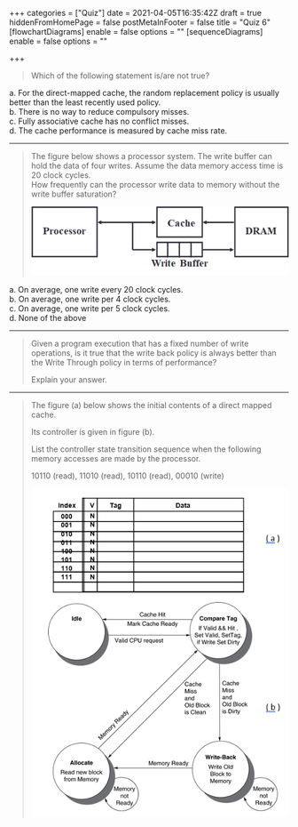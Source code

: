 +++
categories = ["Quiz"]
date = 2021-04-05T16:35:42Z
draft = true
hiddenFromHomePage = false
postMetaInFooter = false
title = "Quiz 6"
[flowchartDiagrams]
enable = false
options = ""
[sequenceDiagrams]
enable = false
options = ""

+++
> Which of the following statement is/are not true?

a. For the direct-mapped cache, the random replacement policy is usually better than the least recently used policy.  
b. There is no way to reduce compulsory misses.  
c. Fully associative cache has no conflict misses.  
d. The cache performance is measured by cache miss rate.

***

> The figure below shows a processor system. The write buffer can hold the data of four writes. Assume the data memory access time is 20 clock cycles.   
> How frequently can the processor write data to memory without the write buffer saturation?  
>   
> ![](/uploads/cache-with-write-buffer.png)

a. On average, one write every 20 clock cycles.  
b. On average, one write per 4 clock cycles.  
c. On average, one write per 5 clock cycles.  
d. None of the above

***

> Given a program execution that has a fixed number of write operations, is it true that the write back policy is always better than the Write Through policy in terms of performance?
>
> Explain your answer.

***

> The figure (a) below shows the initial contents of a direct mapped cache. 
>
> Its controller is given in figure (b).  
>
> List the controller state transition sequence when the following memory accesses are made by the processor.
>
> 10110 (read), 11010 (read), 10110 (read), 00010 (write)  
>   
> ![](/uploads/cache-controller.png)